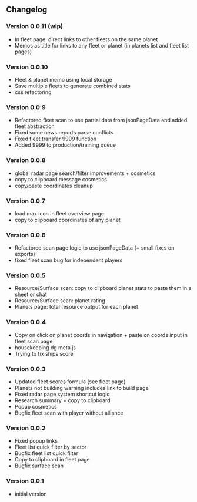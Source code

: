 ## Changelog

### Version 0.0.11 (wip)
- In fleet page: direct links to other fleets on the same planet
- Memos as title for links to any fleet or planet (in planets list and fleet list pages)

### Version 0.0.10
- Fleet & planet memo using local storage
- Save multiple fleets to generate combined stats
- css refactoring

### Version 0.0.9
- Refactored fleet scan to use partial data from jsonPageData and added fleet abstraction
- Fixed some news reports parse conflicts
- Fixed fleet transfer 9999 function
- Added 9999 to production/training queue

### Version 0.0.8
- global radar page search/filter improvements + cosmetics
- copy to clipboard message cosmetics
- copy/paste coordinates cleanup
  
### Version 0.0.7
- load max icon in fleet overview page
- copy to clipboard coordinates of any planet

### Version 0.0.6
- Refactored scan page logic to use jsonPageData (+ small fixes on exports)
- fixed fleet scan bug for independent players

### Version 0.0.5
- Resource/Surface scan: copy to clipboard planet stats to paste them in a sheet or chat
- Resource/Surface scan: planet rating
- Planets page: total resource output for each planet

### Version 0.0.4
- Copy on click on planet coords in navigation + paste on coords input in fleet scan page
- housekeeping dg meta js
- Trying to fix ships score

### Version 0.0.3
- Updated fleet scores formula (see fleet page)
- Planets not building warning includes link to build page
- Fixed radar page system shortcut logic
- Research summary + copy to clipboard
- Popup cosmetics
- Bugfix fleet scan with player without alliance

### Version 0.0.2
- Fixed popup links
- Fleet list quick filter by sector
- Bugfix fleet list quick filter
- Copy to clipboard in fleet page
- Bugfix surface scan

### Version 0.0.1
- initial version